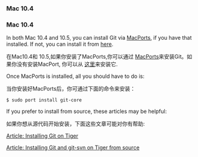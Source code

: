 ### Mac 10.4 ###
### Mac 10.4 ###

In both Mac 10.4 and 10.5, you can install Git via [MacPorts](http://www.macports.org/), 
if you have that installed.  If not, you can install it from [here](http://www.macports.org/install.php).

在Mac10.4和 10.5,如果你安装了MacPorts,你可以通过 [MacPorts](http://www.macports.org/)来安装Git。如果你没有安装MacPort, 你可以从 [这里](http://www.macports.org/install.php)来安装它.

Once MacPorts is installed, all you should have to do is:

当你安装好MacPorts后，你可通过下面的命令来安装：

    $ sudo port install git-core

If you prefer to install from source, these articles may be helpful:

如果你想从源代码开始安装，下面这些文章可能对你有帮助:

[Article: Installing Git on Tiger](http://rails.wincent.com/wiki/Installing_Git_1.5.2.3_on_Mac_OS_X_Tiger)

[Article: Installing Git and git-svn on Tiger from source](http://larrytheliquid.com/2007/12/29/compiling-git-and-git-svn-on-osx-tiger/)

